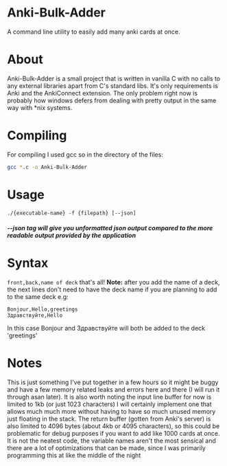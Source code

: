 # Anki-Bulk-Adder
A command line utility to easily add many anki cards at once.

# About
Anki-Bulk-Adder is a small project that is written in vanilla C with no calls to any external libraries apart from C's standard libs. It's only requirements is Anki and the AnkiConnect extension. The only problem right now is probably how windows defers from dealing with pretty output in the same way with *nix systems. 
# Compiling
For compiling I used gcc so in the directory of the files: 
```sh
gcc *.c -o Anki-Bulk-Adder
```
# Usage
```./{executable-name} -f {filepath} [--json]```
##### --json tag will give you unformatted json output compared to the more readable output provided by the application

# Syntax
```front,back,name of deck```
that's all!
**Note:** after you add the name of a deck, the next lines don't need to have the deck name if you are planning to add to the same deck e.g:
```
Bonjour,Hello,greetings
Здравствуйте,Hello
```
In this case Bonjour and Здравствуйте will both be added to the deck 'greetings'

# Notes
This is just something I've put together in a few hours so it might be buggy and have a few memory related leaks and errors here and there (I will run it through asan later). It is also worth noting the input line buffer for now is limited to 1kb (or just 1023 characters) I will certainly implement one that allows much much more without having to have so much unused memory just floating in the stack. The return buffer (gotten from Anki's server) is also limited to 4096 bytes (about 4kb or 4095 characters), so this could be problematic for debug purposes if you want to add like 1000 cards at once. It is not the neatest code, the variable names aren't the most sensical and there are a lot of optimizations that can be made, since I was primarily programming this at like the middle of the night
